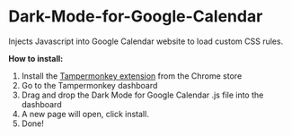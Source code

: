 # Dark-Mode-for-Google-Calendar
Injects Javascript into Google Calendar website to load custom CSS rules. 

**How to install:**

1. Install the [Tampermonkey extension](https://chrome.google.com/webstore/detail/tampermonkey/dhdgffkkebhmkfjojejmpbldmpobfkfo?hl=en "Tampermonkey") from the Chrome store
2. Go to the Tampermonkey dashboard
3. Drag and drop the Dark Mode for Google Calendar .js file into the dashboard
4. A new page will open, click install.
5. Done!
